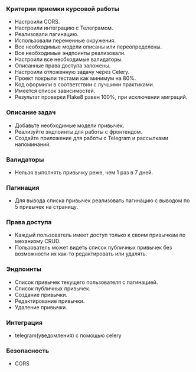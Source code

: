 ### Критерии приемки курсовой работы
 - Настроили CORS.
 - Настроили интеграцию с Телеграмом.
 - Реализовали пагинацию.
 - Использовали переменные окружения.
 - Все необходимые модели описаны или переопределены.
 - Все необходимые эндпоинты реализовали.
 - Настроили все необходимые валидаторы.
 - Описанные права доступа заложены.
 - Настроили отложенную задачу через Celery.
 - Проект покрыли тестами как минимум на 80%.
 - Код оформили в соответствии с лучшими практиками.
 - Имеется список зависимостей.
 - Результат проверки Flake8 равен 100%, при исключении миграций.

### Описание задач
 - Добавьте необходимые модели привычек.
 - Реализуйте эндпоинты для работы с фронтендом.
 - Создайте приложение для работы с Telegram и рассылками напоминаний.

### Валидаторы
  - Нельзя выполнять привычку реже, чем 1 раз в 7 дней.

### Пагинация
 - Для вывода списка привычек реализовать пагинацию с выводом по 5 привычек на страницу.

### Права доступа
 - Каждый пользователь имеет доступ только к своим привычкам по механизму CRUD.
 - Пользователь может видеть список публичных привычек без возможности их как-то редактировать или удалять.

### Эндпоинты
 - Список привычек текущего пользователя с пагинацией.
 - Список публичных привычек.
 - Создание привычки.
 - Редактирование привычки.
 - Удаление привычки.

### Интеграция
 - telegram(уведомления) с помощью celery

### Безопасность
 - CORS
